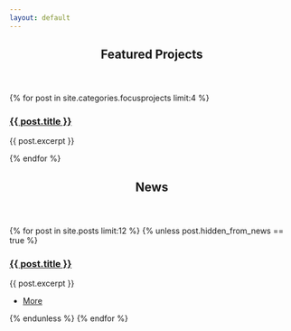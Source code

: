 ```yaml
---
layout: default
---
```


<!-- Section -->
<section>
	<header class="major">
		<h2>Featured Projects</h2>
	</header>
	<div class="features">
	{% for post in site.categories.focusprojects limit:4 %}
		<article>
			<span class="icon {{ post.icon }}"></span>
			<div class="content">
				<h3><a href="{{ site.baseurl }}{{ post.url }}">{{ post.title }}</a></h3>
				<p>{{ post.excerpt }}</p>
			</div>
		</article>
	{% endfor %}
	</div>
</section>

<!-- Section -->
<section>
	<header class="major">
		<h2>News</h2>
	</header>
	<div class="posts">
	{% for post in site.posts limit:12 %}
		{% unless post.hidden_from_news == true %}
		<article>
			<a href="{{ site.baseurl }}{{ post.url }}" class="image"><img src="{{ post.image }}" alt="" /></a>
			<h3><a href="{{ site.baseurl }}{{ post.url }}">{{ post.title }}</a></h3>
			<p>{{ post.excerpt }}</p>
			<ul class="actions">
				<li><a href="{{ site.baseurl }}{{ post.url }}" class="button">More</a></li>
			</ul>
		</article>
		{% endunless %}
	{% endfor %}
	</div>
</section>
